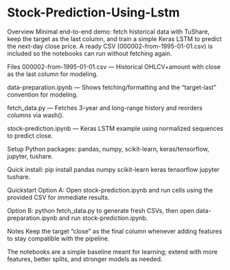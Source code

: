 # Stock-Prediction-Using-Lstm

Overview
Minimal end-to-end demo: fetch historical data with TuShare, keep the target as the last column, and train a simple Keras LSTM to predict the next-day close price. A ready CSV (000002-from-1995-01-01.csv) is included so the notebooks can run without fetching again.

Files
000002-from-1995-01-01.csv — Historical OHLCV+amount with close as the last column for modeling.

data-preparation.ipynb — Shows fetching/formatting and the “target-last” convention for modeling.

fetch_data.py — Fetches 3-year and long-range history and reorders columns via wash().

stock-prediction.ipynb — Keras LSTM example using normalized sequences to predict close.

Setup
Python packages: pandas, numpy, scikit-learn, keras/tensorflow, jupyter, tushare.

Quick install: pip install pandas numpy scikit-learn keras tensorflow jupyter tushare.

Quickstart
Option A: Open stock-prediction.ipynb and run cells using the provided CSV for immediate results.

Option B: python fetch_data.py to generate fresh CSVs, then open data-preparation.ipynb and run stock-prediction.ipynb.

Notes
Keep the target “close” as the final column whenever adding features to stay compatible with the pipeline.

The notebooks are a simple baseline meant for learning; extend with more features, better splits, and stronger models as needed.

